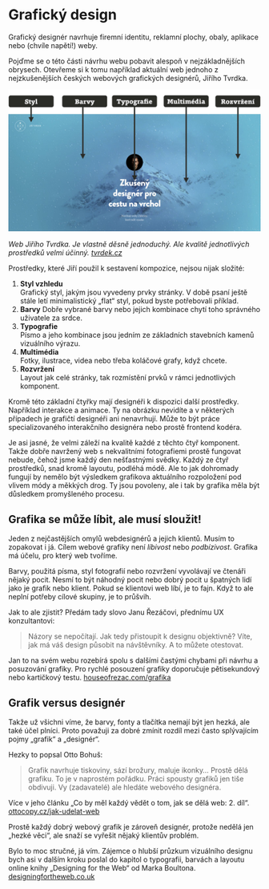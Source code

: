 # Grafický design

Grafický designér navrhuje firemní identitu, reklamní plochy, obaly, aplikace nebo (chvíle napětí!) weby.

Pojďme se o této části návrhu webu pobavit alespoň v nejzákladnějších obrysech. Otevřeme si k tomu například aktuální web jednoho z nejzkušenějších českých webových grafických designérů, Jiřího Tvrdka.

![Tvrdek.cz](dist/images/original/vdwd/tvrdek-cz.jpg)

*Web Jiřího Tvrdka. Je vlastně děsně jednoduchý. Ale kvalitě jednotlivých prostředků velmi účinný. [tvrdek.cz](http://www.tvrdek.cz/)*

Prostředky, které Jiří použil k sestavení kompozice, nejsou nijak složité: 

1. **Styl vzhledu**  
Grafický styl, jakým jsou vyvedeny prvky stránky. V době psaní ještě stále letí minimalistický „flat“ styl, pokud byste potřebovali příklad.
2. **Barvy**
Dobře vybrané barvy nebo jejich kombinace chytí toho správného uživatele za srdce.  
3. **Typografie**  
Písmo a jeho kombinace jsou jedním ze základních stavebních kamenů vizuálního výrazu.
4. **Multimédia**  
Fotky, ilustrace, videa nebo třeba koláčové grafy, když chcete.
5. **Rozvržení**  
Layout jak celé stránky, tak rozmístění prvků v rámci jednotlivých komponent.

Kromě této základní čtyřky mají designéři k dispozici další prostředky. Například interakce a animace. Ty na obrázku nevidíte a v některých případech je grafičtí designéři ani nenavrhují. Může to být práce specializovaného interakčního designéra nebo prostě frontend kodéra. 

Je asi jasné, že velmi záleží na kvalitě každé z těchto čtyř komponent. Takže dobře navržený web s nekvalitními fotografiemi prostě fungovat nebude, čehož jsme každý den nešťastnými svědky. Každý ze čtyř prostředků, snad kromě layoutu, podléhá módě. Ale to jak dohromady fungují by nemělo být výsledkem grafikova aktuálního rozpoložení pod vlivem módy a měkkých drog. Ty jsou povoleny, ale i tak by grafika měla být důsledkem promyšleného procesu.

## Grafika se může líbit, ale musí sloužit!

Jeden z nejčastějších omylů webdesignérů a jejich klientů. Musím to zopakovat i já. Cílem webové grafiky není *líbivost* nebo *podbízivost*. Grafika má účelu, pro který web tvoříme.

Barvy, použitá písma, styl fotografií nebo rozvržení vyvolávají ve čtenáři nějaký pocit. Nesmí to být náhodný pocit nebo dobrý pocit u špatných lidí jako je grafik nebo klient. Pokud se klientovi web líbí, je to fajn. Když to ale neplní potřeby cílové skupiny, je to průšvih.

Jak to ale zjistit? Předám tady slovo Janu Řezáčovi, přednímu UX konzultantovi:

> Názory se nepočítají. Jak tedy přistoupit k designu objektivně? Víte, jak má váš design působit na návštěvníky. A to můžete otestovat. 

Jan to na svém webu rozebírá spolu s dalšími častými chybami při návrhu a posuzování grafiky. Pro rychlé posouzení grafiky doporučuje pětisekundový nebo kartičkový testu. [houseofrezac.com/grafika](https://www.houseofrezac.com/grafika)

## Grafik versus designér

Takže už všichni víme, že barvy, fonty a tlačítka nemají být jen hezká, ale také účel plníci. Proto považuji za dobré zmínit rozdíl mezi často splývajícím pojmy „grafik“ a „designér“.

Hezky to popsal Otto Bohuš:

> Grafik navrhuje tiskoviny, sází brožury, maluje ikonky… Prostě dělá grafiku. To je v naprostém pořádku. Práci spousty grafiků jen tiše obdivuji. Vy (zadavatelé) ale hledáte webového designéra.

Více v jeho článku „Co by měl každý vědět o tom, jak se dělá web: 2. díl“. [ottocopy.cz/jak-udelat-web](http://ottocopy.cz/jak-udelat-web)

Prostě každý dobrý webový grafik je zároveň designér, protože nedělá jen „hezké věci“, ale snaží se vyřešit nějaký klientův problém. 

Bylo to moc stručné, já vím. Zájemce o hlubší průzkum vizuálního designu bych asi v dalším kroku poslal do kapitol o typografii, barvách a layoutu online knihy „Designing for the Web“ od Marka Boultona. [designingfortheweb.co.uk](http://designingfortheweb.co.uk/)

